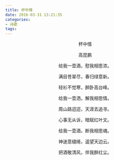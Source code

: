 ```yaml
---
title: 杯中情
date: 2016-03-31 13:21:35
categories:
- 诗歌
tags: 
---
```

<p style="text-align: center;">杯中情</p>
<p style="text-align: center;">高昆鹏</p>
<p style="text-align: center;">给我一壶酒，慰我相思浓。</p>
<p style="text-align: center;">满目苍翠尽，春归绿意新。</p>
<p style="text-align: center;">轻衫不觉寒，醉卧高台峰。</p>
<p style="text-align: center;">给我一壶洒，解我相思情。</p>
<p style="text-align: center;">周山路迢迢，天涯去追寻。</p>
<p style="text-align: center;">心事无从诉，暗赋红叶文。</p>
<p style="text-align: center;">给我一壶酒，断我相思魂。</p>
<p style="text-align: center;">神迷意缱绻，遥望天边云。</p>
<p style="text-align: center;">把酒敬清风，伴我醉红尘。</p>